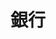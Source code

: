 ---
title: 銀行
description: 银行
kana: ぎんこう
pronunciation: ginnkou
tone: ②
type: 名词
pubDate: 2024-08-19 00:00:43
lessonIndex: 4
---